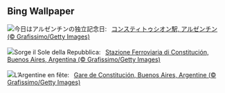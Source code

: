 ## Bing Wallpaper
![](https://www.bing.com/th?id=OHR.ConstitucionStation_JA-JP9081110784_UHD.jpg&w=1000)今日はアルゼンチンの独立記念日:&nbsp;&ensp;[コンスティトゥシオン駅, アルゼンチン (© Grafissimo/Getty Images)](https://www.bing.com/th?id=OHR.ConstitucionStation_JA-JP9081110784_UHD.jpg)
<br><br/>
![](https://www.bing.com/th?id=OHR.ConstitucionStation_IT-IT2913035611_UHD.jpg&w=1000)Sorge il Sole della Repubblica:&nbsp;&ensp;[Stazione Ferroviaria di Constitución, Buenos Aires, Argentina (© Grafissimo/Getty Images)](https://www.bing.com/th?id=OHR.ConstitucionStation_IT-IT2913035611_UHD.jpg)
<br><br/>
![](https://www.bing.com/th?id=OHR.ConstitucionStation_FR-FR8220857516_UHD.jpg&w=1000)L’Argentine en fête:&nbsp;&ensp;[Gare de Constitución, Buenos Aires, Argentine (© Grafissimo/Getty Images)](https://www.bing.com/th?id=OHR.ConstitucionStation_FR-FR8220857516_UHD.jpg)
<br><br/>
